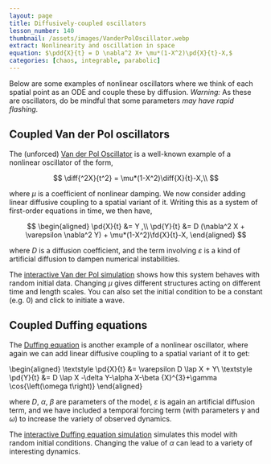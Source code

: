```yaml
---
layout: page
title: Diffusively-coupled oscillators
lesson_number: 140
thumbnail: /assets/images/VanderPolOscillator.webp
extract: Nonlinearity and oscillation in space
equation: $\pdd{X}{t} = D \nabla^2 X+ \mu*(1-X^2)\pd{X}{t}-X,$
categories: [chaos, integrable, parabolic]
---
```


Below are some examples of nonlinear oscillators where we think of each spatial point as an ODE and couple these by diffusion. *Warning:* As these are oscillators, do be mindful that some parameters *may have rapid flashing.*

## Coupled Van der Pol oscillators

The (unforced) [Van der Pol Oscillator](https://en.wikipedia.org/wiki/Van_der_Pol_oscillator) is a well-known example of a nonlinear oscillator of the form,

$$
\diff{^2X}{t^2} = \mu*(1-X^2)\diff{X}{t}-X,\\
$$

where $\mu$ is a coefficient of nonlinear damping. We now consider adding linear diffusive coupling to a spatial variant of it. Writing this as a system of first-order equations in time, we then have,

$$
\begin{aligned}
    \pd{X}{t} &= Y ,\\
    \pd{Y}{t} &= D (\nabla^2 X + \varepsilon \nabla^2 Y) + \mu*(1-X^2)\fd{X}{t}-X,
    \end{aligned}
$$

where $D$ is a diffusion coefficient, and the term involving $\varepsilon$ is a kind of artificial diffusion to dampen numerical instabilities.

The [interactive Van der Pol simulation](/sim/?preset=VanDerPol) shows how this system behaves with random initial data. Changing $\mu$ gives different structures acting on different time and length scales. You can also set the initial condition to be a constant (e.g. 0) and click to initiate a wave.

## Coupled Duffing equations

The [Duffing equation](https://en.wikipedia.org/wiki/Duffing_equation) is another example of a nonlinear oscillator, where again we can add linear diffusive coupling to a spatial variant of it to get:

\begin{aligned}
    \textstyle  \pd{X}{t} &= \varepsilon D \lap X + Y\\
    \textstyle  \pd{Y}{t} &= D \lap X -\delta Y-\alpha X-\beta {X}^{3}+\gamma \cos{\left(\omega t\right)}
    \end{aligned}

where $D$, $\alpha$, $\beta$ are parameters of the model, $\varepsilon$ is again an artificial diffusion term, and  we have included a temporal forcing term (with parameters $\gamma$ and $\omega$) to increase the variety of observed dynamics.

The [interactive Duffing equation simulation](/sim/?preset=Duffing) simulates this model with random initial conditions. Changing the value of $\alpha$ can lead to a variety of interesting dynamics.
